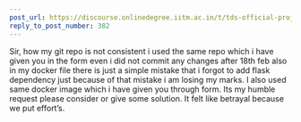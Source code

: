 ```yaml
---
post_url: https://discourse.onlinedegree.iitm.ac.in/t/tds-official-project1-discrepencies/171141/391
reply_to_post_number: 382
---
```

Sir, how my git repo is not consistent i used the same repo which i have given you in the form even i did not commit any changes after 18th feb also in my docker file there is just a simple mistake that i forgot to add flask dependency just because of that mistake i am losing my marks. I also used same docker image which i have given you through form. Its my humble request please consider or give some solution. It felt like betrayal because we put effort’s.